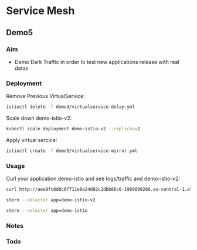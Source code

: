 # Service Mesh

## Demo5

### Aim

- Demo Dark Traffic in order to test new applications release with real datas

### Deployment

Remove Previous VirtualService:

```sh
istioctl delete -f demo4/virtualservice-delay.yml
```

Scale down demo-istio-v2:

```sh
kubectl scale deployment demo-istio-v2 --replicas=2
```

Apply virtual sercice:

```sh
istioctl create -f demo5/virtualservice-mirror.yml
```

### Usage

Curl your application demo-istio and see logs/traffic and demo-istio-v2:

```sh
curl http://aee0fc8d0c6f711e8a24d02c2dbb86c0-1989099266.eu-central-1.elb.amazonaws.com/mirror/healthz -vv
```

```sh
stern --selector app=demo-istio-v2
```

```sh
stern --selector app=demo-istio
```

### Notes

### Todo